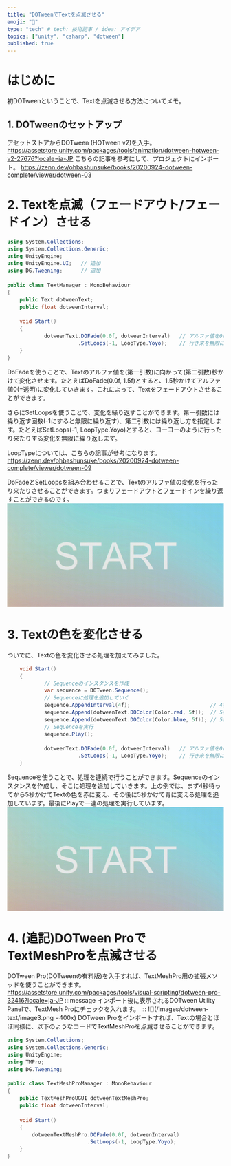 ```yaml
---
title: "DOTweenでTextを点滅させる"
emoji: "📝"
type: "tech" # tech: 技術記事 / idea: アイデア
topics: ["unity", "csharp", "dotween"]
published: true
---
```

# はじめに
初DOTweenということで、Textを点滅させる方法についてメモ。
## 1. DOTweenのセットアップ
アセットストアからDOTween (HOTween v2)を入手。
https://assetstore.unity.com/packages/tools/animation/dotween-hotween-v2-27676?locale=ja-JP
こちらの記事を参考にして、プロジェクトにインポート。
https://zenn.dev/ohbashunsuke/books/20200924-dotween-complete/viewer/dotween-03

# 2. Textを点滅（フェードアウト/フェードイン）させる
```csharp
using System.Collections;
using System.Collections.Generic;
using UnityEngine;
using UnityEngine.UI;   // 追加
using DG.Tweening;      // 追加

public class TextManager : MonoBehaviour
{
    public Text dotweenText;
    public float dotweenInterval;

    void Start()
    {
            dotweenText.DOFade(0.0f, dotweenInterval)   // アルファ値を0にしていく
                       .SetLoops(-1, LoopType.Yoyo);    // 行き来を無限に繰り返す
    }
}
```
DoFadeを使うことで、Textのアルファ値を(第一引数)に向かって(第二引数)秒かけて変化させます。たとえばDoFade(0.0f, 1.5f)とすると、1.5秒かけてアルファ値0(=透明)に変化していきます。これによって、Textをフェードアウトさせることができます。

さらにSetLoopsを使うことで、変化を繰り返すことができます。第一引数には繰り返す回数(-1にすると無限に繰り返す)、第二引数には繰り返し方を指定します。たとえばSetLoops(-1, LoopType.Yoyo)とすると、ヨーヨーのように行ったり来たりする変化を無限に繰り返します。

LoopTypeについては、こちらの記事が参考になります。
https://zenn.dev/ohbashunsuke/books/20200924-dotween-complete/viewer/dotween-09

DoFadeとSetLoopsを組み合わせることで、Textのアルファ値の変化を行ったり来たりさせることができます。つまりフェードアウトとフェードインを繰り返すことができるのです。
![](/images/dotween-text/image1.gif)

# 3. Textの色を変化させる
ついでに、Textの色を変化させる処理を加えてみました。
```csharp
    void Start()
    {
            // Sequenceのインスタンスを作成
            var sequence = DOTween.Sequence();
            // Sequenceに処理を追加していく
            sequence.AppendInterval(4f);                          // 4秒待つ
            sequence.Append(dotweenText.DOColor(Color.red, 5f));  // 5秒かけて赤に
            sequence.Append(dotweenText.DOColor(Color.blue, 5f)); // 5秒かけて青に
            // Sequenceを実行
            sequence.Play();

            dotweenText.DOFade(0.0f, dotweenInterval)   // アルファ値を0にしていく
                       .SetLoops(-1, LoopType.Yoyo);    // 行き来を無限に繰り返す
    }
```
Sequenceを使うことで、処理を連続で行うことができます。Sequenceのインスタンスを作成し、そこに処理を追加していきます。上の例では、まず4秒待ってから5秒かけてTextの色を赤に変え、その後に5秒かけて青に変える処理を追加しています。最後にPlayで一連の処理を実行しています。
![](/images/dotween-text/image2.gif)

# 4. (追記)DOTween ProでTextMeshProを点滅させる
DOTween Pro(DOTweenの有料版)を入手すれば、TextMeshPro用の拡張メソッドを使うことができます。
https://assetstore.unity.com/packages/tools/visual-scripting/dotween-pro-32416?locale=ja-JP
:::message
インポート後に表示されるDOTween Utility Panelで、TextMesh Proにチェックを入れます。
:::
![](/images/dotween-text/image3.png =400x)
DOTween Proをインポートすれば、Textの場合とほぼ同様に、以下のようなコードでTextMeshProを点滅させることができます。
```csharp
using System.Collections;
using System.Collections.Generic;
using UnityEngine;
using TMPro;
using DG.Tweening;

public class TextMeshProManager : MonoBehaviour
{
    public TextMeshProUGUI dotweenTextMeshPro;
    public float dotweenInterval;

    void Start()
    {
        dotweenTextMeshPro.DOFade(0.0f, dotweenInterval)
                          .SetLoops(-1, LoopType.Yoyo);
    }
}
```